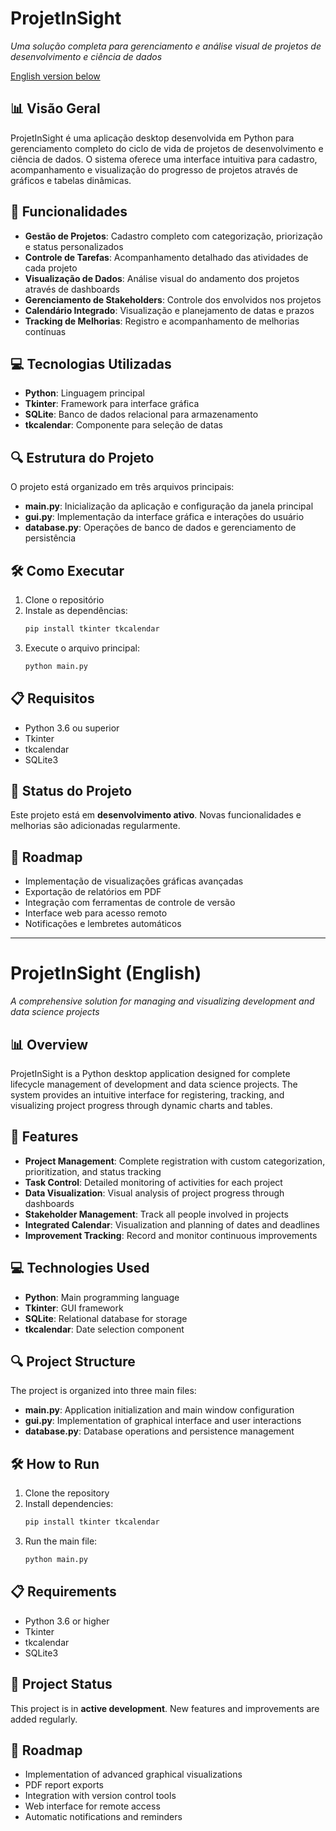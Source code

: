 # ProjetInSight

*Uma solução completa para gerenciamento e análise visual de projetos de desenvolvimento e ciência de dados*

[English version below](#projetinsight-english)

## 📊 Visão Geral

ProjetInSight é uma aplicação desktop desenvolvida em Python para gerenciamento completo do ciclo de vida de projetos de desenvolvimento e ciência de dados. O sistema oferece uma interface intuitiva para cadastro, acompanhamento e visualização do progresso de projetos através de gráficos e tabelas dinâmicas.

## 🚀 Funcionalidades

- **Gestão de Projetos**: Cadastro completo com categorização, priorização e status personalizados
- **Controle de Tarefas**: Acompanhamento detalhado das atividades de cada projeto
- **Visualização de Dados**: Análise visual do andamento dos projetos através de dashboards
- **Gerenciamento de Stakeholders**: Controle dos envolvidos nos projetos
- **Calendário Integrado**: Visualização e planejamento de datas e prazos
- **Tracking de Melhorias**: Registro e acompanhamento de melhorias contínuas

## 💻 Tecnologias Utilizadas

- **Python**: Linguagem principal
- **Tkinter**: Framework para interface gráfica
- **SQLite**: Banco de dados relacional para armazenamento
- **tkcalendar**: Componente para seleção de datas

## 🔍 Estrutura do Projeto

O projeto está organizado em três arquivos principais:

- **main.py**: Inicialização da aplicação e configuração da janela principal
- **gui.py**: Implementação da interface gráfica e interações do usuário
- **database.py**: Operações de banco de dados e gerenciamento de persistência

## 🛠️ Como Executar

1. Clone o repositório
2. Instale as dependências:
   ```bash
   pip install tkinter tkcalendar
   ```
3. Execute o arquivo principal:
   ```bash
   python main.py
   ```

## 📋 Requisitos

- Python 3.6 ou superior
- Tkinter
- tkcalendar
- SQLite3

## 🔄 Status do Projeto

Este projeto está em **desenvolvimento ativo**. Novas funcionalidades e melhorias são adicionadas regularmente.

## 📝 Roadmap

- Implementação de visualizações gráficas avançadas
- Exportação de relatórios em PDF
- Integração com ferramentas de controle de versão
- Interface web para acesso remoto
- Notificações e lembretes automáticos

---

<a name="projetinsight-english"></a>
# ProjetInSight (English)

*A comprehensive solution for managing and visualizing development and data science projects*

## 📊 Overview

ProjetInSight is a Python desktop application designed for complete lifecycle management of development and data science projects. The system provides an intuitive interface for registering, tracking, and visualizing project progress through dynamic charts and tables.

## 🚀 Features

- **Project Management**: Complete registration with custom categorization, prioritization, and status tracking
- **Task Control**: Detailed monitoring of activities for each project
- **Data Visualization**: Visual analysis of project progress through dashboards
- **Stakeholder Management**: Track all people involved in projects
- **Integrated Calendar**: Visualization and planning of dates and deadlines
- **Improvement Tracking**: Record and monitor continuous improvements

## 💻 Technologies Used

- **Python**: Main programming language
- **Tkinter**: GUI framework
- **SQLite**: Relational database for storage
- **tkcalendar**: Date selection component

## 🔍 Project Structure

The project is organized into three main files:

- **main.py**: Application initialization and main window configuration
- **gui.py**: Implementation of graphical interface and user interactions
- **database.py**: Database operations and persistence management

## 🛠️ How to Run

1. Clone the repository
2. Install dependencies:
   ```bash
   pip install tkinter tkcalendar
   ```
3. Run the main file:
   ```bash
   python main.py
   ```

## 📋 Requirements

- Python 3.6 or higher
- Tkinter
- tkcalendar
- SQLite3

## 🔄 Project Status

This project is in **active development**. New features and improvements are added regularly.

## 📝 Roadmap

- Implementation of advanced graphical visualizations
- PDF report exports
- Integration with version control tools
- Web interface for remote access
- Automatic notifications and reminders
